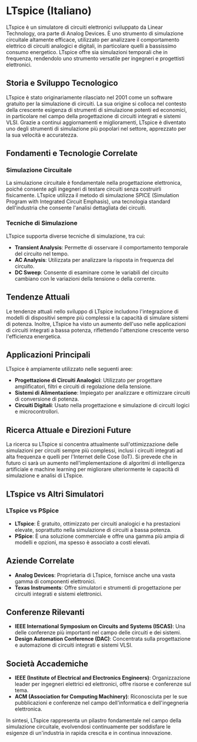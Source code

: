 # LTspice (Italiano)

LTspice è un simulatore di circuiti elettronici sviluppato da Linear Technology, ora parte di Analog Devices. È uno strumento di simulazione circuitale altamente efficace, utilizzato per analizzare il comportamento elettrico di circuiti analogici e digitali, in particolare quelli a bassissimo consumo energetico. LTspice offre sia simulazioni temporali che in frequenza, rendendolo uno strumento versatile per ingegneri e progettisti elettronici.

## Storia e Sviluppo Tecnologico

LTspice è stato originariamente rilasciato nel 2001 come un software gratuito per la simulazione di circuiti. La sua origine si colloca nel contesto della crescente esigenza di strumenti di simulazione potenti ed economici, in particolare nel campo della progettazione di circuiti integrati e sistemi VLSI. Grazie a continui aggiornamenti e miglioramenti, LTspice è diventato uno degli strumenti di simulazione più popolari nel settore, apprezzato per la sua velocità e accuratezza.

## Fondamenti e Tecnologie Correlate

### Simulazione Circuitale

La simulazione circuitale è fondamentale nella progettazione elettronica, poiché consente agli ingegneri di testare circuiti senza costruirli fisicamente. LTspice utilizza il metodo di simulazione SPICE (Simulation Program with Integrated Circuit Emphasis), una tecnologia standard dell'industria che consente l'analisi dettagliata dei circuiti.

### Tecniche di Simulazione

LTspice supporta diverse tecniche di simulazione, tra cui:

- **Transient Analysis**: Permette di osservare il comportamento temporale del circuito nel tempo.
- **AC Analysis**: Utilizzata per analizzare la risposta in frequenza del circuito.
- **DC Sweep**: Consente di esaminare come le variabili del circuito cambiano con le variazioni della tensione o della corrente.

## Tendenze Attuali

Le tendenze attuali nello sviluppo di LTspice includono l'integrazione di modelli di dispositivi sempre più complessi e la capacità di simulare sistemi di potenza. Inoltre, LTspice ha visto un aumento dell'uso nelle applicazioni di circuiti integrati a bassa potenza, riflettendo l'attenzione crescente verso l'efficienza energetica.

## Applicazioni Principali

LTspice è ampiamente utilizzato nelle seguenti aree:

- **Progettazione di Circuiti Analogici**: Utilizzato per progettare amplificatori, filtri e circuiti di regolazione della tensione.
- **Sistemi di Alimentazione**: Impiegato per analizzare e ottimizzare circuiti di conversione di potenza.
- **Circuiti Digitali**: Usato nella progettazione e simulazione di circuiti logici e microcontrollori.

## Ricerca Attuale e Direzioni Future

La ricerca su LTspice si concentra attualmente sull'ottimizzazione delle simulazioni per circuiti sempre più complessi, inclusi i circuiti integrati ad alta frequenza e quelli per l'Internet delle Cose (IoT). Si prevede che in futuro ci sarà un aumento nell'implementazione di algoritmi di intelligenza artificiale e machine learning per migliorare ulteriormente le capacità di simulazione e analisi di LTspice.

## LTspice vs Altri Simulatori

### LTspice vs PSpice

- **LTspice**: È gratuito, ottimizzato per circuiti analogici e ha prestazioni elevate, soprattutto nella simulazione di circuiti a bassa potenza.
- **PSpice**: È una soluzione commerciale e offre una gamma più ampia di modelli e opzioni, ma spesso è associato a costi elevati.

## Aziende Correlate

- **Analog Devices**: Proprietaria di LTspice, fornisce anche una vasta gamma di componenti elettronici.
- **Texas Instruments**: Offre simulatori e strumenti di progettazione per circuiti integrati e sistemi elettronici.

## Conferenze Rilevanti

- **IEEE International Symposium on Circuits and Systems (ISCAS)**: Una delle conferenze più importanti nel campo delle circuiti e dei sistemi.
- **Design Automation Conference (DAC)**: Concentrata sulla progettazione e automazione di circuiti integrati e sistemi VLSI.

## Società Accademiche

- **IEEE (Institute of Electrical and Electronics Engineers)**: Organizzazione leader per ingegneri elettrici ed elettronici, offre risorse e conferenze sul tema.
- **ACM (Association for Computing Machinery)**: Riconosciuta per le sue pubblicazioni e conferenze nel campo dell'informatica e dell'ingegneria elettronica.

In sintesi, LTspice rappresenta un pilastro fondamentale nel campo della simulazione circuitale, evolvendosi continuamente per soddisfare le esigenze di un'industria in rapida crescita e in continua innovazione.